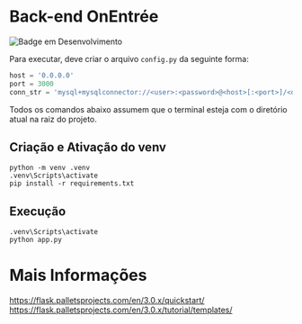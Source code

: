 # Back-end OnEntrée

![Badge em Desenvolvimento](http://img.shields.io/static/v1?label=STATUS&message=%20FINALIZADO&color=GREEN&style=for-the-badge)

Para executar, deve criar o arquivo `config.py` da seguinte forma:

```python
host = '0.0.0.0'
port = 3000
conn_str = 'mysql+mysqlconnector://<user>:<password>@<host>[:<port>]/<dbname>'
```

Todos os comandos abaixo assumem que o terminal esteja com o diretório atual na raiz do projeto.

## Criação e Ativação do venv

```
python -m venv .venv
.venv\Scripts\activate
pip install -r requirements.txt
```

## Execução

```
.venv\Scripts\activate
python app.py
```

# Mais Informações

https://flask.palletsprojects.com/en/3.0.x/quickstart/
https://flask.palletsprojects.com/en/3.0.x/tutorial/templates/

